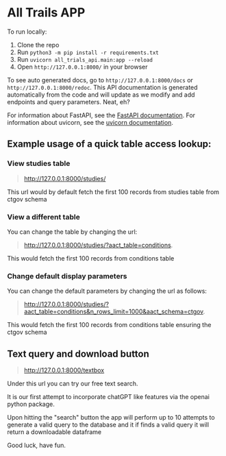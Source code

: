# All Trails APP

To run locally:

1. Clone the repo
2. Run `python3 -m pip install -r requirements.txt`
3. Run `uvicorn all_trials_api.main:app --reload`
4. Open `http://127.0.0.1:8000/` in your browser

To see auto generated docs, go to `http://127.0.0.1:8000/docs` or `http://127.0.0.1:8000/redoc`.
This API documentation is generated automatically from the code and will update as we modify and add endpoints and query parameters. Neat, eh?

For information about FastAPI, see the [FastAPI documentation](https://fastapi.tiangolo.com/).
For information about uvicorn, see the [uvicorn documentation](https://www.uvicorn.org/).


## Example usage of a quick table access lookup:

### View studies table
> http://127.0.0.1:8000/studies/ 

This url would by default fetch the first 100 records from studies table from ctgov schema

### View a different table
You can change the table by changing the url:

> http://127.0.0.1:8000/studies/?aact_table=conditions. 

This would fetch the first 100 records from conditions table

### Change default display parameters
You can change the default parameters by changing the url as follows:

> http://127.0.0.1:8000/studies/?aact_table=conditions&n_rows_limit=1000&aact_schema=ctgov. 

This would fetch the first 100 records from conditions table ensuring the ctgov schema

## Text query and download button
> http://127.0.0.1:8000/textbox

Under this url you can try our free text search. 

It is our first attempt to incorporate chatGPT like features via the openai python package. 

Upon hitting the "search" button the app will perform up to 10 attempts to generate a valid query to the database and it if finds a valid query it will return a downloadable dataframe

Good luck, have fun.